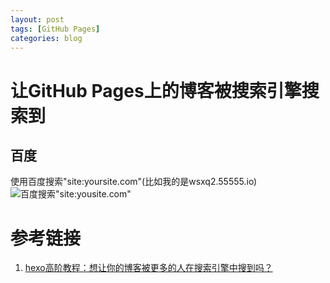 ```yaml
---
layout: post
tags: [GitHub Pages]
categories: blog
---
```


# 让GitHub Pages上的博客被搜索引擎搜索到
## 百度
使用百度搜索"site:yoursite.com"(比如我的是wsxq2.55555.io)
![百度搜索"site:yousite.com"](TODO)

# 参考链接
1. [hexo高阶教程：想让你的博客被更多的人在搜索引擎中搜到吗？](https://blog.csdn.net/sunshine940326/article/details/70936988)

